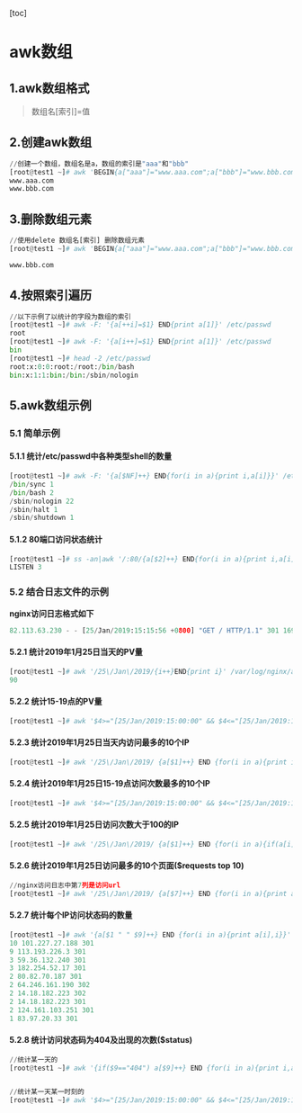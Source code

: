 [toc]



# awk数组

## 1.awk数组格式

> 数组名[索引]=值



## 2.创建awk数组

```python
//创建一个数组，数组名是a，数组的索引是"aaa"和"bbb"
[root@test1 ~]# awk 'BEGIN{a["aaa"]="www.aaa.com";a["bbb"]="www.bbb.com"; print a["aaa"] "\n" a["bbb"]}'
www.aaa.com
www.bbb.com
```



## 3.删除数组元素

```python
//使用delete 数组名[索引] 删除数组元素
[root@test1 ~]# awk 'BEGIN{a["aaa"]="www.aaa.com";a["bbb"]="www.bbb.com";delete a["aaa"]; print a["aaa"] "\n" a["bbb"]}'

www.bbb.com
```



## 4.按照索引遍历 

```python
//以下示例了以统计的字段为数组的索引
[root@test1 ~]# awk -F: '{a[++i]=$1} END{print a[1]}' /etc/passwd
root
[root@test1 ~]# awk -F: '{a[i++]=$1} END{print a[1]}' /etc/passwd
bin
[root@test1 ~]# head -2 /etc/passwd
root:x:0:0:root:/root:/bin/bash
bin:x:1:1:bin:/bin:/sbin/nologin
```



## 5.awk数组示例

### 5.1 简单示例

#### 5.1.1 统计/etc/passwd中各种类型shell的数量

```python
[root@test1 ~]# awk -F: '{a[$NF]++} END{for(i in a){print i,a[i]}}' /etc/passwd
/bin/sync 1
/bin/bash 2
/sbin/nologin 22
/sbin/halt 1
/sbin/shutdown 1
```

#### 5.1.2 80端口访问状态统计

```python
[root@test1 ~]# ss -an|awk '/:80/{a[$2]++} END{for(i in a){print i,a[i]}}'
LISTEN 3
```



### 5.2  结合日志文件的示例

**nginx访问日志格式如下**

```python
82.113.63.230 - - [25/Jan/2019:15:15:56 +0800] "GET / HTTP/1.1" 301 169 "-" "Mozilla/5.0 (Windows NT 6.1; WOW64) AppleWebKit/537.36 (KHTML, like Gecko) Chrome/52.0.2743.116 Safari/537.36" "-"
```

#### 5.2.1 统计2019年1月25日当天的PV量

```python
[root@test1 ~]# awk '/25\/Jan\/2019/{i++}END{print i}' /var/log/nginx/access.log
90
```

#### 5.2.2 统计15-19点的PV量

```python
[root@test1 ~]# awk '$4>="[25/Jan/2019:15:00:00" && $4<="[25/Jan/2019:19:00:00 {print $0}"' /var/log/nginx/access.log|wc -l
```

#### 5.2.3 统计2019年1月25日当天内访问最多的10个IP

```python
[root@test1 ~]# awk '/25\/Jan\/2019/ {a[$1]++} END {for(i in a){print i,a[i]}}' /var/log/nginx/access.log |sort -rn|head
```



#### 5.2.4 统计2019年1月25日15-19点访问次数最多的10个IP

```python
[root@test1 ~]# awk '$4>="[25/Jan/2019:15:00:00" && $4<="[25/Jan/2019:19:00:00"' /var/log/nginx/access.log |awk '{ips[$1]++} END {for(i in ips){print ips[i],i}}'|sort -rn|head
```



#### 5.2.5 统计2019年1月25日访问次数大于100的IP

```python
[root@test1 ~]# awk '/25\/Jan\/2019/ {a[$1]++} END {for(i in a){if(a[i]>10){print i,a[i]}}}' /var/log/nginx/access.log
```



#### 5.2.6 统计2019年1月25日访问最多的10个页面($requests top 10)

```python
//nginx访问日志中第7列是访问url
[root@test1 ~]# awk '/25\/Jan\/2019/ {a[$7]++} END {for(i in a){print a[i],i}}' /var/log/nginx/access.log |sort -rn|head
```



#### 5.2.7 统计每个IP访问状态码的数量

```python
[root@test1 ~]# awk '{a[$1 " " $9]++} END {for(i in a){print a[i],i}}' /var/log/nginx/access.log|sort -rn|head
10 101.227.27.188 301
9 113.193.226.3 301
3 59.36.132.240 301
3 182.254.52.17 301
2 80.82.70.187 301
2 64.246.161.190 302
2 14.18.182.223 302
2 14.18.182.223 301
2 124.161.103.251 301
1 83.97.20.33 301
```



#### 5.2.8 统计访问状态码为404及出现的次数($status)

```python
//统计某一天的
[root@test1 ~]# awk '{if($9=="404") a[$9]++} END {for(i in a){print i,a[i]}}' /var/log/nginx/access.log


//统计某一天某一时刻的
[root@test1 ~]# awk '$4>="[25/Jan/2019:15:00:00" && $4<="[25/Jan/2019:19:00:00" && $9=="404" {a[$9]++} END {for(i in a){print i,a[i]}}' /var/log/nginx/access.log
```

